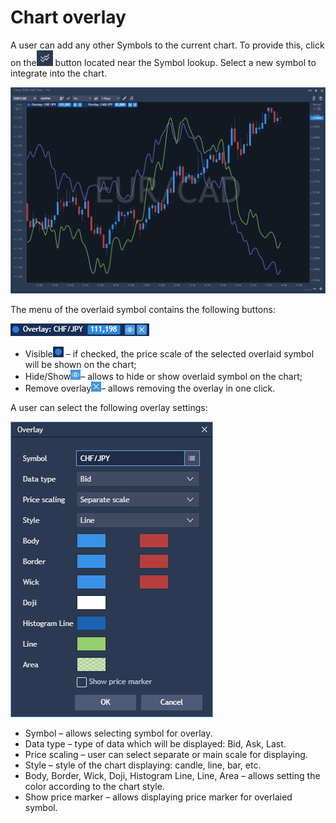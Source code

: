 # Chart overlay

A user can add any other Symbols to the current chart. To provide this, click on the![](../../../.gitbook/assets/2%20%2827%29.png)
button located near the Symbol lookup. Select a new symbol to integrate into the chart.

![](../../../.gitbook/assets/1%20%2847%29.png)


The menu of the overlaid symbol contains the following buttons:

![](../../../.gitbook/assets/3%20%2845%29.png)

* Visible![](../../../.gitbook/assets/4%20%2837%29.png)
  – if checked, the price scale of the selected overlaid symbol will be shown on the chart;
* Hide/Show![](../../../.gitbook/assets/5%20%2823%29.png)– allows to hide or show overlaid symbol on the chart;
* Remove overlay![](../../../.gitbook/assets/6%20%285%29.png)– allows removing the overlay in one click.

A user can select the following overlay settings:

![](../../../.gitbook/assets/7%20%282%29.png)

* Symbol – allows selecting symbol for overlay.
* Data type – type of data which will be displayed: Bid, Ask, Last.
* Price scaling – user can select separate or main scale for displaying.
* Style – style of the chart displaying: candle, line, bar, etc.
* Body, Border, Wick, Doji, Histogram Line, Line, Area – allows setting the color according to the chart style.
* Show price marker – allows displaying price marker for overlaied symbol.



